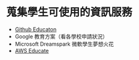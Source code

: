 # 蒐集學生可使用的資訊服務

- [Github Educaton](https://education.github.com/)
- Google 教育方案（看各學校申請狀況）
- Microsoft Dreamspark 微軟學生夢想火花
- [AWS Educate](https://aws.amazon.com/tw/education/awseducate/)